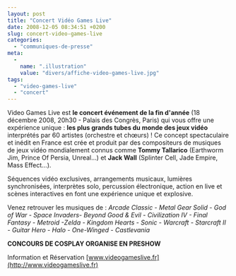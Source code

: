 ```yaml
---
layout: post
title: "Concert Vidéo Games Live"
date: 2008-12-05 08:34:51 +0200
slug: concert-video-games-live
categories:
  - "communiques-de-presse"
meta:
  -
    name: ".illustration"
    value: "divers/affiche-video-games-live.jpg"
tags:
  - "video-games-live"
  - "concert"
---
```


Video Games Live est **le concert événement de la fin d'année** (18 décembre 2008, 20h30 - Palais des Congrès, Paris) qui vous offre une expérience unique : **les plus grands tubes du monde des jeux vidéo** interprétés par 60 artistes (orchestre et chœurs) ! Ce concept spectaculaire et inédit en France est crée et produit par des compositeurs de musiques de jeux vidéo mondialement connus comme **Tommy Tallarico** (Earthworm Jim, Prince Of Persia, Unreal...) et **Jack Wall** (Splinter Cell, Jade Empire, Mass Effect...).

Séquences vidéo exclusives, arrangements musicaux, lumières synchronisées, interprètes solo, percussion électronique, action en live et scènes interactives en font une expérience unique et explosive.

Venez retrouver les musiques de : _Arcade Classic - Metal Gear Solid - God of War - Space Invaders- Beyond Good & Evil - Civilization IV - Final Fantasy - Metroid -Zelda - Kingdom Hearts - Sonic - Warcraft - Starcraft II - Guitar Hero - Halo - One-Winged - Castlevania_

**CONCOURS DE COSPLAY ORGANISE EN PRESHOW**

Information et Réservation [www.videogameslive.fr](http://www.videogameslive.fr)